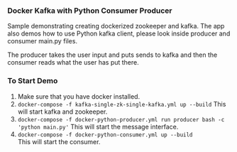 ### Docker Kafka with Python Consumer Producer

Sample demonstrating creating dockerized zookeeper and kafka. 
The app also demos how to use Python kafka client, please look inside 
producer and consumer main.py files. 

The producer takes the user input and puts sends to kafka and then the consumer reads what the user has put there. 

### To Start Demo

1. Make sure that you have docker installed. 
2. `docker-compose -f kafka-single-zk-single-kafka.yml up --build` 
This will start kafka and zookeeper. 
3. `docker-compose -f docker-python-producer.yml run producer bash -c 'python main.py'` 
This will start the message interface.
4. `docker-compose -f docker-python-consumer.yml up --build`  
This will start the consumer. 
